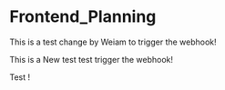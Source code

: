 # Frontend_Planning

 This is a test change by Weiam to trigger the webhook!
 
  This is  a  New test  test trigger the webhook!
  
  Test ! 